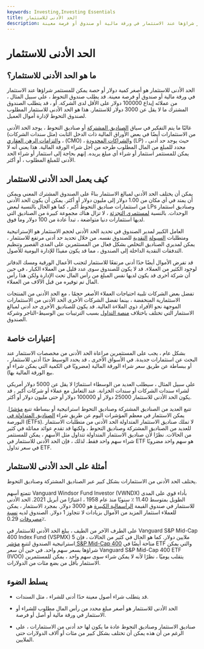 ```yaml
---
keywords: Investing,Investing Essentials
title: الحد الأدنى للاستثمار
description: الحد الأدنى للاستثمار هو أصغر كمية دولار أو حصة يمكن للمستثمر شراؤها عند الاستثمار في ورقة مالية أو صندوق أو فرصة معينة.
---
```


# الحد الأدنى للاستثمار
## ما هو الحد الأدنى للاستثمار؟

الحد الأدنى للاستثمار هو أصغر كمية دولار أو حصة يمكن للمستثمر شراؤها عند الاستثمار في ورقة مالية أو صندوق أو فرصة معينة. قد يطلب صندوق التحوط ، على سبيل المثال ، من عملائه إيداع 100000 دولار على الأقل لدى الشركة. أو ، قد يتطلب الصندوق المشترك ما لا يقل عن 3000 دولار للاستثمار. هذا هو الحد الأدنى للاستثمار المطلوب لصندوق التحوط لإدارة أموال العميل.

غالبًا ما يتم التفكير في سياق [الصناديق المشتركة](/mutualfund) أو صناديق التحوط ، يوجد الحد الأدنى من الاستثمارات أيضًا في بعض الأوراق المالية ذات الدخل الثابت (مثل سندات الشركات) ، [والتزامات الرهن العقاري](/cmo) (CMO) ، [والشراكات المحدودة](/limitedpartnership) (LP) ، حيث يوجد حد أدنى محدد للمبلغ من المال المطلوب طرحه من أجل شراء الورقة المالية. هذا يعني أنه لا يمكن للمستثمر استثمار أو شراء أي مبلغ يريده. إنهم بحاجة إلى استثمار أو شراء الحد الأدنى للمبلغ المطلوب ، أو أكثر.

## كيف يعمل الحد الأدنى للاستثمار

يمكن أن يختلف الحد الأدنى لمبالغ الاستثمار بناءً على الصندوق المشترك المعني ويمكن أن يمتد في أي مكان من 1.00 دولار إلى مليون دولار أو أكثر. يمكن أن يكون الحد الأدنى من استثمارات صناديق التحوط أكبر ، كما هو الحال بالنسبة لبعض LPs وصناديق استثمار الوحدات. بالنسبة [لمستثمري التجزئة](/retailinvestor) ، لا تزال هناك مجموعة كبيرة من الصناديق التي لديها استثمارات دنيا متواضعة ، تبدأ عادة من 100 دولار وما فوق.

العامل الكبير لمدير الصندوق في تحديد الحد الأدنى لحجم الاستثمار هو الإستراتيجية ومتطلبات [السيولة](/liquidity) [النقدية](/liquidity) للصندوق نفسه. من خلال تحديد حد أدنى مرتفع للاستثمار ، يمكن لمديري الصناديق التخلص بشكل فعال من المستثمرين على المدى القصير وتنظيم التدفقات النقدية الداخلة إلى الصندوق ، مما قد يكون مفيدًا للإدارة اليومية للأصول.

قد تفرض الأموال أيضًا حدًا أدنى مرتفعًا للاستثمار لتجنب الأعمال الورقية ومسك الدفاتر لوجود الكثير من العملاء. قد لا يكون للصندوق سوى عدد قليل من العملاء الكبار ، في حين أن شركة أخرى قد يكون لديها نفس المبلغ من رأس المال تحت الإدارة ولكن هذا رأس المال تم توفيره من قبل الآلاف من العملاء.

تفضل بعض الشركات تلبية احتياجات العملاء الأصغر حجمًا ، مع الحد الأدنى من المنتجات الاستثمارية المنخفضة ، بينما تفضل الشركات الأخرى الحد الأدنى من الاستثمارات الموجهة نحو الأفراد ذوي الملاءة العالية. قد يكون للصناديق الأخرى حد أدنى لمبالغ الاستثمار التي تختلف باختلاف [منصة التداول](/trading-platform) بسبب الترتيبات بين الوسيط-التاجر وشركة الصندوق.

## إعتبارات خاصة

بشكل عام ، يجب على المستثمرين مراعاة الحد الأدنى من مخصصات الاستثمار عند البحث عن استثمارات جديدة. في الأسواق الأخرى ، قد يحدد الوسيط حدًا أدنى للاستثمار ، أو ببساطة عن طريق سعر شراء الورقة المالية (مضروبًا في الكمية التي يمكن شراء أو بيع الورقة المالية بها).

على سبيل المثال ، سيطلب العديد من الوسطاء استثمارًا لا يقل عن 5000 دولار أمريكي لشراء سندات الشركات أو سندات الخزانة. عند التعامل مع عملاء أو شركات أكبر ، قد يكون الحد الأدنى للاستثمار 25000 دولار أو 100000 دولار أو حتى مليون دولار أو أكثر.

تتبع العديد من الصناديق المشتركة وصناديق التحوط استراتيجية أو ببساطة تتبع [مؤشرًا](/index). يمكن الاستثمار في معظم المؤشرات اليوم عن طريق شراء [الصناديق المتداولة في](/etf) البورصة (ETFs). لا تملك صناديق الاستثمار المتداولة الحد الأدنى من متطلبات الاستثمار للعديد من الصناديق المشتركة وصناديق التحوط ، ولكنها قد تقدم عوائد مماثلة في كثير من الحالات. نظرًا لأن صناديق الاستثمار المتداولة تتداول مثل الأسهم ، يمكن للمستثمر شراء سهم واحد فقط. لذلك ، فإن الحد الأدنى للاستثمار في ETF هو سهم واحد مضروبًا في سعر تداول ETF.

## أمثلة على الحد الأدنى للاستثمار

يختلف الحد الأدنى من الاستثمارات بشكل كبير عبر الصناديق المشتركة وصناديق التحوط.

تتمتع أسهم Vanguard Windsor Fund Investor (VWNDX) بأداء قوي على المدى الطويل بمتوسط 11.40 ٪ سنويًا منذ عام 1958 ، اعتبارًا من أبريل 2021. الحد الأدنى للاستثمار في صندوق القيمة [الرأسمالية الكبيرة](/large-cap) هو 3000 دولار. بمجرد الاستثمار ، يمكن للعملاء استثمار المزيد من الأموال بزيادات لا تتجاوز 1 دولار. الصندوق لديه [نسبة مصروفات](/expenseratio) 0.29٪.

على الطرف الآخر من الطيف ، يبلغ الحد الأدنى للاستثمار في Vanguard S&P Mid-Cap 400 Index Fund (VSPMX) 5 ملايين دولار. كما هو الحال في كثير من الحالات ، فإن استراتيجية الصندوق لتتبع [مؤشر S&P Mid-Cap 400](/sp-midcap-400-index) متاحة أيضًا في ETF والتي يمكن شراؤها بسعر سهم واحد. في حين أن سعر Vanguard S&P Mid-Cap 400 ETF (IVOO) يتقلب يوميًا ، نظرًا لأنه لا يمكن شراء سوى سهم واحد ، يمكن للمستثمرين الاستثمار بأقل من بضع مئات من الدولارات.

## يسلط الضوء

- قد يتطلب شراء أصول معينة حدًا أدنى للشراء ، مثل السندات.

- الحد الأدنى للاستثمار هو أصغر مبلغ محدد من رأس المال مطلوب للشراء أو الاستثمار في ورقة مالية أو أصل أو فرصة.

- صناديق الاستثمار وصناديق التحوط عادة ما يكون لها حد أدنى من الاستثمارات ، على الرغم من أن هذه يمكن أن تختلف بشكل كبير من مئات أو آلاف الدولارات حتى الملايين.

